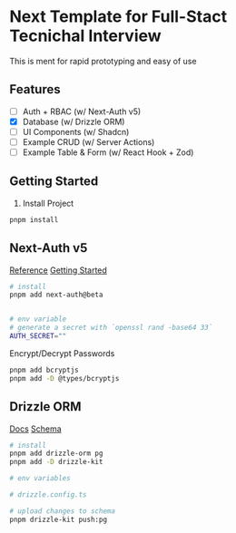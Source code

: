 # Next Template for Full-Stact Tecnichal Interview

This is ment for rapid prototyping and easy of use

## Features

- [ ] Auth + RBAC (w/ Next-Auth v5)
- [x] Database (w/ Drizzle ORM)
- [ ] UI Components (w/ Shadcn)
- [ ] Example CRUD (w/ Server Actions)
- [ ] Example Table & Form (w/ React Hook + Zod)

## Getting Started

1. Install Project

```sh
pnpm install
```

## Next-Auth v5

[Reference](https://authjs.dev/reference/nextjs)
[Getting Started](https://authjs.dev/getting-started)

```sh
# install
pnpm add next-auth@beta


# env variable
# generate a secret with `openssl rand -base64 33`
AUTH_SECRET=""
```

Encrypt/Decrypt Passwords

```sh
pnpm add bcryptjs
pnpm add -D @types/bcryptjs
```

## Drizzle ORM

[Docs](https://orm.drizzle.team/docs/overview)
[Schema](https://orm.drizzle.team/docs/sql-schema-declaration)

```sh
# install
pnpm add drizzle-orm pg
pnpm add -D drizzle-kit

# env variables

# drizzle.config.ts

# upload changes to schema
pnpm drizzle-kit push:pg
```
